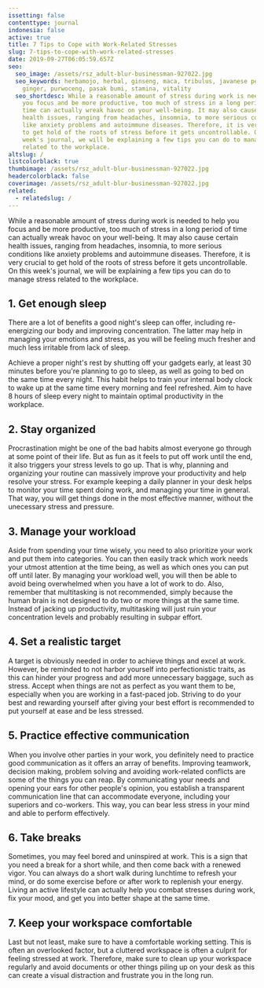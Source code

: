 ```yaml
---
issetting: false
contenttype: journal
indonesia: false
active: true
title: 7 Tips to Cope with Work-Related Stresses
slug: 7-tips-to-cope-with-work-related-stresses
date: 2019-09-27T06:05:59.657Z
seo:
  seo_image: /assets/rsz_adult-blur-businessman-927022.jpg
  seo_keywords: herbamojo, herbal, ginseng, maca, tribulus, javanese pepper, red
    ginger, purwoceng, pasak bumi, stamina, vitality
  seo_shortdesc: While a reasonable amount of stress during work is needed to help
    you focus and be more productive, too much of stress in a long period of
    time can actually wreak havoc on your well-being. It may also cause certain
    health issues, ranging from headaches, insomnia, to more serious conditions
    like anxiety problems and autoimmune diseases. Therefore, it is very crucial
    to get hold of the roots of stress before it gets uncontrollable. On this
    week's journal, we will be explaining a few tips you can do to manage stress
    related to the workplace.
altslug: /
listcolorblack: true
thumbimage: /assets/rsz_adult-blur-businessman-927022.jpg
headercolorblack: false
coverimage: /assets/rsz_adult-blur-businessman-927022.jpg
related:
  - relatedslug: /
---
```

While a reasonable amount of stress during work is needed to help you focus and be more productive, too much of stress in a long period of time can actually wreak havoc on your well-being. It may also cause certain health issues, ranging from headaches, insomnia, to more serious conditions like anxiety problems and autoimmune diseases. Therefore, it is very crucial to get hold of the roots of stress before it gets uncontrollable. On this week's journal, we will be explaining a few tips you can do to manage stress related to the workplace.

## 1. Get enough sleep

There are a lot of benefits a good night's sleep can offer, including re-energizing our body and improving concentration. The latter may help in managing your emotions and stress, as you will be feeling much fresher and much less irritable from lack of sleep. 

Achieve a proper night's rest by shutting off your gadgets early, at least 30 minutes before you're planning to go to sleep, as well as going to bed on the same time every night. This habit helps to train your internal body clock to wake up at the same time every morning and feel refreshed. Aim to have 8 hours of sleep every night to maintain optimal productivity in the workplace.

## 2. Stay organized

Procrastination might be one of the bad habits almost everyone go through at some point of their life. But as fun as it feels to put off work until the end, it also triggers your stress levels to go up. That is why, planning and organizing your routine can massively improve your productivity and help resolve your stress. For example keeping a daily planner in your desk helps to monitor your time spent doing work, and managing your time in general. That way, you will get things done in the most effective manner, without the unecessary stress and pressure.

## 3. Manage your workload

Aside from spending your time wisely, you need to also prioritize your work and put them into categories. You can then easily track which work needs your utmost attention at the time being, as well as which ones you can put off until later. By managing your workload well, you will then be able to avoid being overwhelmed when you have a lot of work to do. Also, remember that multitasking is not recommended, simply because the human brain is not designed to do two or more things at the same time. Instead of jacking up productivity, multitasking will just ruin your concentration levels and probably resulting in subpar effort.

## 4. Set a realistic target

A target is obviously needed in order to achieve things and excel at work. However, be reminded to not harbor yourself into perfectionistic traits, as this can hinder your progress and add more unnecessary baggage, such as stress. Accept when things are not as perfect as you want them to be, especially when you are working in a fast-paced job. Striving to do your best and rewarding yourself after giving your best effort is recommended to put yourself at ease and be less stressed.

## 5. Practice effective communication

When you involve other parties in your work, you definitely need to practice good communication as it offers an array of benefits. Improving teamwork, decision making, problem solving and avoiding work-related conflicts are some of the things you can reap. By communicating your needs and opening your ears for other people's opinion, you establish a transparent communication line that can accommodate everyone, including your superiors and co-workers. This way, you can bear less stress in your mind and able to perform effectively.

## 6. Take breaks

Sometimes, you may feel bored and uninspired at work. This is a sign that you need a break for a short while, and then come back with a renewed vigor. You can always do a short walk during lunchtime to refresh your mind, or do some exercise before or after work to replenish your energy. Living an active lifestyle can actually help you combat stresses during work, fix your mood, and get you into better shape at the same time. 

## 7. Keep your workspace comfortable

Last but not least, make sure to have a comfortable working setting. This is often an overlooked factor, but a cluttered workspace is often a culprit for feeling stressed at work. Therefore, make sure to clean up your workspace regularly and avoid documents or other things piling up on your desk as this can create a visual distraction and frustrate you in the long run.